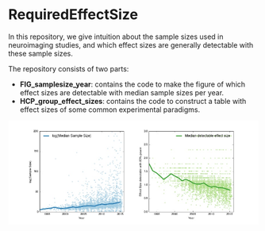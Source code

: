 # RequiredEffectSize

In this repository, we give intuition about the sample sizes used in neuroimaging studies, and which effect sizes are generally detectable with these sample sizes.

The repository consists of two parts:
- **FIG_samplesize_year**: contains the code to make the figure of which effect sizes are detectable with median sample sizes per year.
- **HCP_group_effect_sizes**: contains the code to construct a table with effect sizes of some common experimental paradigms.  


![ReqEff](Fig_power/ReqEffSize.jpg)

